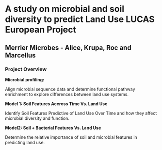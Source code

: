 # A study on microbial and soil diversity to predict Land Use LUCAS European Project
## Merrier Microbes - Alice, Krupa, Roc and Marcellus

### Project Overview

**Microbial profiling:**    

Align microbial sequence data and determine functional pathway enrichment to explore differences between land use systems.

**Model 1: Soil Features Accross Time Vs. Land Use**    

Identify Soil Features Predictive of Land Use Over Time and how they affect microbial diversity and function.

**Model2: Soil + Bacterial Features Vs. Land Use**    

Determine the relative importance of soil and microbial features in predicting land use.


    
